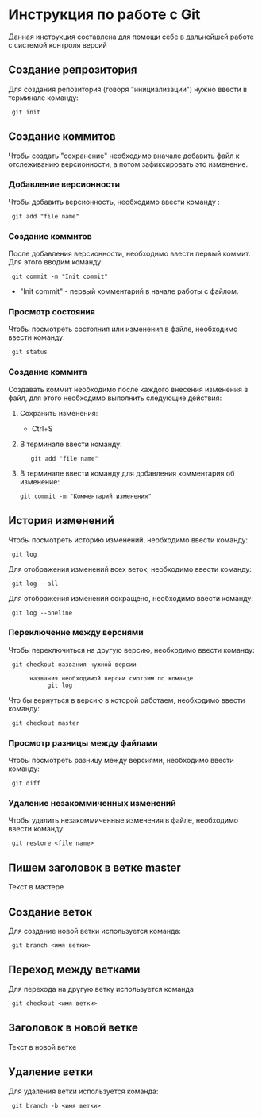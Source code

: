 # Инструкция по работе с Git

Данная инструкция составлена для помощи себе в дальнейшей работе с системой контроля версий

## Создание репрозитория

Для создания репозитория (говоря "инициализации") нужно ввести в терминале команду:

     git init

## Создание коммитов

Чтобы создать "сохранение" необходимо вначале добавить файл к отслеживанию версионности, а потом зафиксировать это изменение.

### Добавление версионности

Чтобы добавить версионность, необходимо ввести команду :

     git add "file name"

### Создание коммитов

После добавления версионности, необходимо ввести первый коммит. Для этого вводим команду:

     git commit -m "Init commit" 
* "Init commit" - первый комментарий в начале работы с файлом.

### Просмотр состояния

Чтобы посмотреть состояния или изменения в файле, необходимо ввести команду:

     git status

### Создание коммита

Создавать коммит необходимо после каждого внесения изменения в файл, для этого необходимо выполнить следующие действия:
1. Сохранить изменения: 
     * Ctrl+S
2. В терминале ввести команду:

          git add "file name"

3. В терминале ввести команду для добавления комментария об изменение:

       git commit -m "Комментарий изменения"

## История изменений

Чтобы посмотреть историю изменений, необходимо ввести команду:

     git log
Для отображения изменений всех веток, необходимо ввести команду:

     git log --all
Для отображения изменений сокращено, необходимо ввести команду:

     git log --oneline

### Переключение между версиями

Чтобы переключиться на другую версию, необходимо ввести команду:

     git checkout названия нужной версии
          
          названия необходимой версии смотрим по команде 
               git log
Что бы вернуться в версию в которой работаем, необходимо ввести команду:

     git checkout master            

### Просмотр разницы между файлами

Чтобы посмотреть разницу между версиями, необходимо ввести команду:

     git diff

### Удаление незакоммиченных изменений

Чтобы удалить незакоммиченные изменения в файле, необходимо ввести команду:

     git restore <file name>
## Пишем заголовок в ветке master

Текст в мастере 
     
## Создание веток

Для создание новой ветки используется команда:

     git branch <имя ветки>

## Переход между ветками

Для перехода на другую ветку используется команда 

     git checkout <имя ветки>
 ## Заголовок в новой ветке

 Текст в новой ветке    

## Удаление ветки 

Для удаления ветки используется команда:

     git branch -b <имя ветки>
     
     
